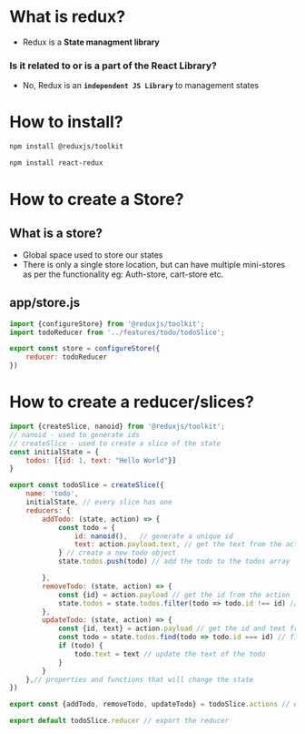 # What is redux?
- Redux is a **State managment library**
### Is it related to or is a part of the React Library?
- No, Redux is an **`independent JS Library`** to management states

# How to install?
```bash
npm install @reduxjs/toolkit
```
```bash
npm install react-redux
```

# How to create a Store?
## What is a store?
- Global space used to store our states
- There is only a single store location, but can have multiple mini-stores as per the functionality eg: Auth-store, cart-store etc.

## app/store.js
```js
import {configureStore} from '@reduxjs/toolkit';
import todoReducer from '../features/todo/todoSlice';

export const store = configureStore({
    reducer: todoReducer
}) 
```

# How to create a reducer/slices?
```js
import {createSlice, nanoid} from '@reduxjs/toolkit';
// nanoid - used to generate ids
// createSlice - used to create a slice of the state
const initialState = {
    todos: [{id: 1, text: "Hello World"}]
}

export const todoSlice = createSlice({
    name: 'todo',
    initialState, // every slice has one
    reducers: {
        addTodo: (state, action) => {
            const todo = {
                id: nanoid(),   // generate a unique id
                text: action.payload.text, // get the text from the action
            } // create a new todo object
            state.todos.push(todo) // add the todo to the todos array

        },
        removeTodo: (state, action) => {
            const {id} = action.payload // get the id from the action
            state.todos = state.todos.filter(todo => todo.id !== id) // remove the todo with the id from the todos array
        },
        updateTodo: (state, action) => {
            const {id, text} = action.payload // get the id and text from the action
            const todo = state.todos.find(todo => todo.id === id) // find the todo with the id
            if (todo) {
                todo.text = text // update the text of the todo
            }
        }
    },// properties and functions that will change the state
})

export const {addTodo, removeTodo, updateTodo} = todoSlice.actions // export the actions

export default todoSlice.reducer // export the reducer
```